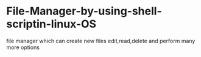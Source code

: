 # File-Manager-by-using-shell-scriptin-linux-OS
file manager which can create new files edit,read,delete and perform many more options
